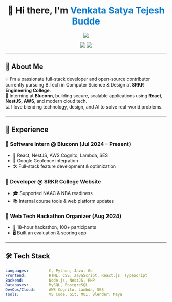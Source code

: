 <h1 align="center">👋 Hi there, I'm <span style="color:#007acc">Venkata Satya Tejesh Budde</span></h1>

<p align="center">
  <img src="https://readme-typing-svg.demolab.com/?lines=Full-stack+Web+Developer;Software+Intern+@Bluconn;Hackathon+Organizer;Tech+Enthusiast&center=true&width=440&height=45&color=7CFC00&vCenter=true&size=22" />
</p>

<p align="center">
  <a href="mailto:bvst27@gmail.com"><img src="https://img.shields.io/badge/Gmail-bvst27@gmail.com-red?style=flat&logo=gmail"></a>
  <a href="https://linkedin.com/in/venkata-satya-tejesh-budde-b7b460247"><img src="https://img.shields.io/badge/LinkedIn-blue?style=flat&logo=linkedin"></a>
  <a href="https://github.com/BTejesh27"></a>
</p>

---

## 🚀 About Me

💡 I'm a passionate full-stack developer and open-source contributor currently pursuing B.Tech in Computer Science & Design at **SRKR Engineering College**.  
🔧 Interning at **Bluconn**, building secure, scalable applications using **React, NestJS, AWS**, and modern cloud tech.  
💻 I love blending technology, design, and AI to solve real-world problems.

---

## 💼 Experience

### 🔹 Software Intern @ Bluconn (Jul 2024 – Present)
- 🔧 React, NestJS, AWS Cognito, Lambda, SES
- 📍 Google Geofence integration
- 🛠️ Full-stack feature development & optimization

### 🔹 Developer @ SRKR College Website
- 🎓 Supported NAAC & NBA readiness
- 📚 Internal course tools & web platform updates

### 🔹 Web Tech Hackathon Organizer (Aug 2024)
- 🧠 18-hour hackathon, 100+ participants
- 🖥️ Built an evaluation & scoring app

---

## 🛠️ Tech Stack

```yaml
Languages:         C, Python, Java, Go  
Frontend:          HTML, CSS, JavaScript, React.js, TypeScript  
Backend:           Node.js, NestJS, PHP  
Databases:         MySQL, PostgreSQL  
DevOps/Cloud:      AWS Cognito, Lambda, SES  
Tools:             VS Code, Git, MUI, Blender, Maya  
